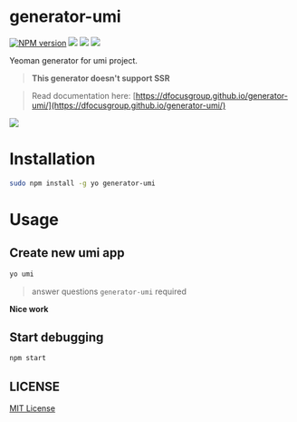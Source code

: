 # generator-umi

[![NPM version][npm-image]][npm-url]
![][david-url]
![][dt-url]
![][license-url]

Yeoman generator for umi project.

> **This generator doesn't support SSR**

> Read documentation here: [https://dfocusgroup.github.io/generator-umi/](https://dfocusgroup.github.io/generator-umi/)

![](./docs/.vuepress/public/generator.gif)

# Installation

```bash
sudo npm install -g yo generator-umi
```

# Usage

## Create new umi app

```bash
yo umi
```

> answer questions `generator-umi` required

**Nice work**

## Start debugging

```bash
npm start
```


## LICENSE

[MIT License](https://raw.githubusercontent.com/DFocusGroup/generator-umi/master/LICENSE)

[npm-url]: https://npmjs.org/package/generator-umi
[npm-image]: https://badge.fury.io/js/generator-umi.png
[david-url]: https://david-dm.org/DFocusGroup/generator-umi.png
[dt-url]: https://img.shields.io/npm/dt/generator-umi.svg
[license-url]: https://img.shields.io/npm/l/generator-umi.svg
